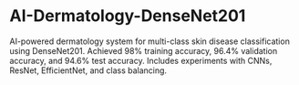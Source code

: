 # AI-Dermatology-DenseNet201
AI-powered dermatology system for multi-class skin disease classification using DenseNet201. Achieved 98% training accuracy, 96.4% validation accuracy, and 94.6% test accuracy. Includes experiments with CNNs, ResNet, EfficientNet, and class balancing.
